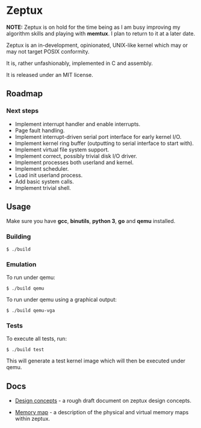 # Zeptux

__NOTE:__ Zeptux is on hold for the time being as I am busy improving my
algorithm skills and playing with __memtux__. I plan to return to it at a later
date.

Zeptux is an in-development, opinionated, UNIX-like kernel which may or may not
target POSIX conformity.

It is, rather unfashionably, implemented in C and assembly.

It is released under an MIT license.

## Roadmap

### Next steps

* Implement interrupt handler and enable interrupts.
* Page fault handling.
* Implement interrupt-driven serial port interface for early kernel I/O.
* Implement kernel ring buffer (outputting to serial interface to start with).
* Implement virtual file system support.
* Implement correct, possibly trivial disk I/O driver.
* Implement processes both userland and kernel.
* Implement scheduler.
* Load init userland process.
* Add basic system calls.
* Implement trivial shell.

## Usage

Make sure you have __gcc__, __binutils__, __python 3__, __go__ and __qemu__ installed.

### Building

```
$ ./build
```

### Emulation

To run under qemu:

```
$ ./build qemu
```

To run under qemu using a graphical output:

```
$ ./build qemu-vga
```

### Tests

To execute all tests, run:

```
$ ./build test
```

This will generate a test kernel image which will then be executed under qemu.

## Docs

* [Design concepts](docs/concepts.md) - a rough draft document on zeptux design concepts.

* [Memory map](docs/memmap.md) - a description of the physical and virtual
  memory maps within zeptux.
